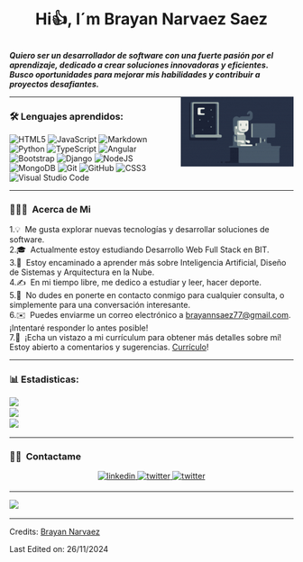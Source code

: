 # <p align="center">Hi👍, I´m Brayan Narvaez Saez</p>

***Quiero ser un desarrollador de software con una fuerte pasión por el aprendizaje, dedicado a crear soluciones innovadoras y eficientes. Busco oportunidades para mejorar mis habilidades y contribuir a proyectos desafiantes.***

<img alt="Night Coding" width= 200px  src="https://raw.githubusercontent.com/AVS1508/AVS1508/master/assets/Night-Coding.gif" align="right"/>


---

### 🛠 **Lenguajes aprendidos:**

![HTML5](https://img.shields.io/badge/html5-%23E34F26.svg?style=plastic&logo=html5&logoColor=white) ![JavaScript](https://img.shields.io/badge/javascript-%23323330.svg?style=plastic&logo=javascript&logoColor=%23F7DF1E) ![Markdown](https://img.shields.io/badge/markdown-%23000000.svg?style=plastic&logo=markdown&logoColor=white) ![Python](https://img.shields.io/badge/python-3670A0?style=plastic&logo=python&logoColor=ffdd54) ![TypeScript](https://img.shields.io/badge/typescript-%23007ACC.svg?style=plastic&logo=typescript&logoColor=white) ![Angular](https://img.shields.io/badge/angular-%23DD0031.svg?style=plastic&logo=angular&logoColor=white) ![Bootstrap](https://img.shields.io/badge/bootstrap-%238511FA.svg?style=plastic&logo=bootstrap&logoColor=white) ![Django](https://img.shields.io/badge/django-%23092E20.svg?style=plastic&logo=django&logoColor=white) ![NodeJS](https://img.shields.io/badge/node.js-6DA55F?style=plastic&logo=node.js&logoColor=white)  ![MongoDB](https://img.shields.io/badge/MongoDB-%234ea94b.svg?style=plastic&logo=mongodb&logoColor=white)  ![Git](https://img.shields.io/badge/git-%23F05033.svg?style=plastic&logo=git&logoColor=white) ![GitHub](https://img.shields.io/badge/github-%23121011.svg?style=plastic&logo=github&logoColor=white)  ![CSS3](https://img.shields.io/badge/css3-%231572B6.svg?style=plastic&logo=css3&logoColor=white)
![Visual Studio Code](https://img.shields.io/badge/-Visual%20Studio%20Code-05122A?style=flat&logo=visual-studio-code&logoColor=007ACC)&nbsp;



---

### 👨🏻‍💻 &nbsp;Acerca de Mi

1.💡 &nbsp;Me gusta explorar nuevas tecnologías y desarrollar soluciones de software.\
2.🎓 &nbsp;Actualmente estoy estudiando Desarrollo Web Full Stack en BIT.\
3.🌱 &nbsp;Estoy encaminado a aprender más sobre Inteligencia Artificial, Diseño de Sistemas y Arquitectura en la Nube.\
4.✍️ &nbsp;En mi tiempo libre, me dedico a estudiar y leer, hacer deporte.\
5.💬 &nbsp;No dudes en ponerte en contacto conmigo para cualquier consulta, o simplemente para una conversación interesante.\
6.✉️ &nbsp;Puedes enviarme un correo electrónico a brayannsaez77@gmail.com. ¡Intentaré responder lo antes posible!\
7.📄 &nbsp;¡Echa un vistazo a mi currículum  para obtener más detalles sobre mí! Estoy abierto a comentarios y sugerencias. [Currículo](https://www.linkedin.com/in/brayan-narvaez-2287871a6/)!

---
### 📊 Estadisticas:
![](https://github-readme-stats.vercel.app/api?username=BNarvaez&theme=dark&hide_border=false&include_all_commits=true&count_private=false)<br/>
![](https://github-readme-streak-stats.herokuapp.com/?user=BNarvaez&theme=dark&hide_border=false)<br/>
![](https://github-readme-stats.vercel.app/api/top-langs/?username=BNarvaez&theme=dark&hide_border=false&include_all_commits=true&count_private=false&layout=compact)


---

### 🤝🏻 &nbsp;Contactame

<p align="center">
<a href="https://www.linkedin.com/in/brayan-narvaez-2287871a6/" target="_blank">
<img src=https://img.shields.io/badge/linkedin-%2300acee.svg?color=405DE6&style=for-the-badge&logo=linkedin&logoColor=white alt=linkedin style="margin-bottom: 5px;" />
</a>
<a href="https://x.com/brayansaez77" target="_blank">
<img src=https://img.shields.io/badge/twitter-%2300acee.svg?color=1DA1F2&style=for-the-badge&logo=twitter&logoColor=white alt=twitter style="margin-bottom: 5px;" />
</a> 
<a href="https://discord.com/channels/@me" target="_blank">
<img src=https://img.shields.io/badge/Discord-%235865F2.svg?style=for-the-badge&logo=discord&logoColor=white alt=twitter style="margin-bottom: 5px;" />
</a> 
  

---

[![](https://visitcount.itsvg.in/api?id=BNarvaez&icon=0&color=0)](https://visitcount.itsvg.in)

---
</p> 

Credits: [Brayan Narvaez]( https://github.com/BNarvaez)

Last Edited on: 26/11/2024


